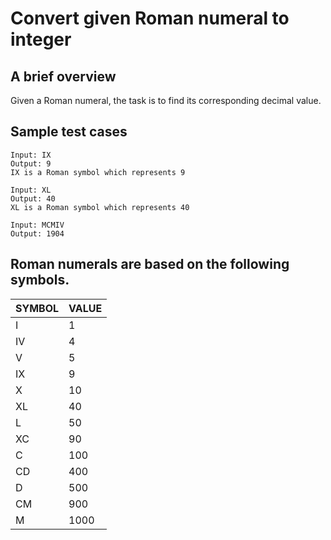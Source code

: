 # Convert given Roman numeral to integer
## A brief overview
Given a Roman numeral, the task is to find its corresponding decimal value.

## Sample test cases
```
Input: IX
Output: 9
IX is a Roman symbol which represents 9 
```
```
Input: XL
Output: 40
XL is a Roman symbol which represents 40
```
```
Input: MCMIV
Output: 1904
```
## Roman numerals are based on the following symbols.  

| SYMBOL  | VALUE   |
| ------  | ------  |
|  I      |      1  |
|  IV     |     4   | 
| V       |     5   |
| IX      |     9   |
|  X      |      10 |
|  XL     |      40 |
|  L      |      50 | 
|  XC     |      90 |
|  C      |      100|
|  CD     |      400|
|  D      |      500|
|  CM     |      900|
|  M      |     1000|
